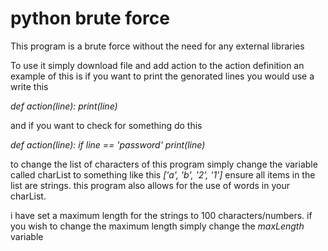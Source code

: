 # python brute force
This program is a brute force without the need for any external libraries

To use it simply download file and add action to the action definition
an example of this is if you want to print the genorated lines you would use a write this


_def action(line):
  print(line)_
  
  
  
and if you want to check for something do this

_def action(line):
  if line == 'password'
    print(line)_
    
    
to change the list of characters of this program simply change the variable called charList to something like this _['a', 'b', '2', '1']_ 
ensure all items in the list are strings.
this program also allows for the use of words in your charList.

i have set a maximum length for the strings to 100 characters/numbers.
if you wish to change the maximum length simply change the _maxLength_ variable
